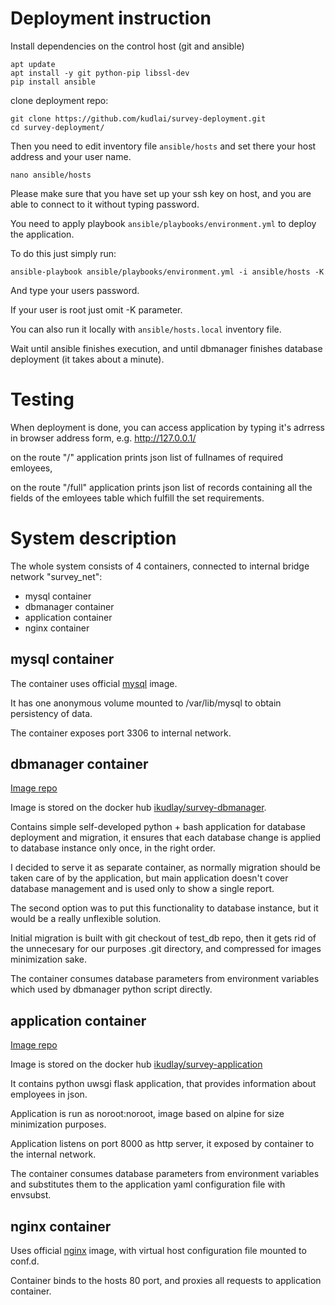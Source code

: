 # Deployment instruction
Install dependencies on the control host (git and ansible)

```
apt update
apt install -y git python-pip libssl-dev
pip install ansible
```

clone deployment repo:

```
git clone https://github.com/kudlai/survey-deployment.git
cd survey-deployment/
```

Then you need to edit inventory file `ansible/hosts` and set there your host address and your user name.

```
nano ansible/hosts
```

Please make sure that you have set up your ssh key on host, and you are able to connect to it without typing password.

You need to apply playbook `ansible/playbooks/environment.yml` to deploy the application.

To do this just simply run:
```
ansible-playbook ansible/playbooks/environment.yml -i ansible/hosts -K
```
And type your users password.

If your user is root just omit -K parameter.

You can also run it locally with `ansible/hosts.local` inventory file.

Wait until ansible finishes execution, and until dbmanager finishes database deployment (it takes about a minute).

# Testing
When deployment is done, you can access application by typing it's adrress in browser address form, e.g. http://127.0.0.1/

on the route "/" application prints json list of fullnames of required emloyees,

on the route "/full" application prints json list of records containing all the fields of the emloyees table which fulfill the set requirements.


# System description
The whole system consists of 4 containers, connected to internal bridge network "survey_net":
* mysql container
* dbmanager container
* application container
* nginx container


## mysql container
The container uses official [mysql](https://hub.docker.com/_/mysql/) image.

It has one anonymous volume mounted to /var/lib/mysql to obtain persistency of data.

The container exposes port 3306 to internal network.

## dbmanager container
[Image repo](https://github.com/kudlai/survey-dbmanager)

Image is stored on the docker hub [ikudlay/survey-dbmanager](https://hub.docker.com/r/ikudlay/survey-dbmanager/).

Contains simple self-developed python + bash application for database deployment and migration, it ensures that each database change is applied to database instance only once, in the right order.

I decided to serve it as separate container, as normally migration should be taken care of by the application, but main application doesn't cover database management and is used only to show a single report.

The second option was to put this functionality to database instance, but it would be a really unflexible solution.

Initial migration is built with git checkout of test_db repo, then it gets rid of the unnecesary for our purposes .git directory, and compressed for images minimization sake.

The container consumes database parameters from environment variables which used by dbmanager python script directly.

## application container
[Image repo](https://github.com/kudlai/survey-application)

Image is stored on the docker hub [ikudlay/survey-application](https://hub.docker.com/r/ikudlay/survey-application/)

It contains python uwsgi flask application, that provides information about employees in json.

Application is run as noroot:noroot, image based on alpine for size minimization purposes.

Application listens on port 8000 as http server, it exposed by container to the internal network.

The container consumes database parameters from environment variables and substitutes them to the application yaml configuration file with envsubst.

## nginx container
Uses official [nginx](https://hub.docker.com/_/nginx/) image, with virtual host configuration file mounted to conf.d.

Container binds to the hosts 80 port, and proxies all requests to application container.
